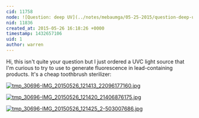 ```yaml
---
cid: 11758
node: ![Question: deep UV](../notes/mebaumga/05-25-2015/question-deep-uv)
nid: 11836
created_at: 2015-05-26 16:18:26 +0000
timestamp: 1432657106
uid: 1
author: warren
---
```


Hi, this isn't quite your question but I just ordered a UVC light source that I'm curious to try to use to generate fluorescence in lead-containing products. It's a cheap toothbrush sterilizer:

[![tmp_30696-IMG_20150526_121413_22096177160.jpg](https://i.publiclab.org/system/images/photos/000/010/008/medium/tmp_30696-IMG_20150526_121413_22096177160.jpg)](https://i.publiclab.org/system/images/photos/000/010/008/original/tmp_30696-IMG_20150526_121413_22096177160.jpg)


[![tmp_30696-IMG_20150526_121420_21406876175.jpg](https://i.publiclab.org/system/images/photos/000/010/009/medium/tmp_30696-IMG_20150526_121420_21406876175.jpg)](https://i.publiclab.org/system/images/photos/000/010/009/original/tmp_30696-IMG_20150526_121420_21406876175.jpg)


[![tmp_30696-IMG_20150526_121425_2-503007686.jpg](https://i.publiclab.org/system/images/photos/000/010/010/medium/tmp_30696-IMG_20150526_121425_2-503007686.jpg)](https://i.publiclab.org/system/images/photos/000/010/010/original/tmp_30696-IMG_20150526_121425_2-503007686.jpg)


